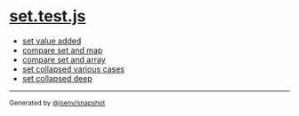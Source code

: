 # [set.test.js](../set.test.js)


- [set value added](set_value_added/set_value_added.md)
- [compare set and map](compare_set_and_map/compare_set_and_map.md)
- [compare set and array](compare_set_and_array/compare_set_and_array.md)
- [set collapsed various cases](set_collapsed_various_cases/set_collapsed_various_cases.md)
- [set collapsed deep](set_collapsed_deep/set_collapsed_deep.md)

---

<sub>
  Generated by <a href="https://github.com/jsenv/core/tree/main/packages/tooling/snapshot">@jsenv/snapshot</a>
</sub>
